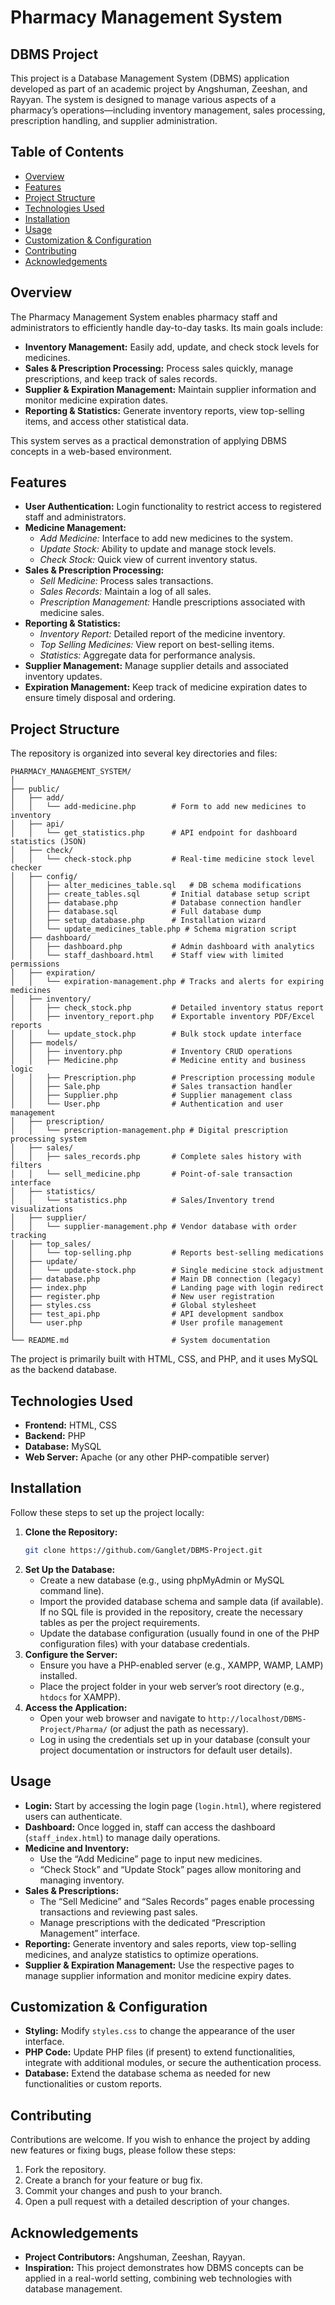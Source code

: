# Pharmacy Management System 
## DBMS Project

This project is a Database Management System (DBMS) application developed as part of an academic project by Angshuman, Zeeshan, and Rayyan. The system is designed to manage various aspects of a pharmacy’s operations—including inventory management, sales processing, prescription handling, and supplier administration.

## Table of Contents

- [Overview](#overview)
- [Features](#features)
- [Project Structure](#project-structure)
- [Technologies Used](#technologies-used)
- [Installation](#installation)
- [Usage](#usage)
- [Customization & Configuration](#customization--configuration)
- [Contributing](#contributing)
- [Acknowledgements](#acknowledgements)

## Overview

The Pharmacy Management System enables pharmacy staff and administrators to efficiently handle day-to-day tasks. Its main goals include:

- **Inventory Management:** Easily add, update, and check stock levels for medicines.
- **Sales & Prescription Processing:** Process sales quickly, manage prescriptions, and keep track of sales records.
- **Supplier & Expiration Management:** Maintain supplier information and monitor medicine expiration dates.
- **Reporting & Statistics:** Generate inventory reports, view top-selling items, and access other statistical data.

This system serves as a practical demonstration of applying DBMS concepts in a web-based environment.

## Features

- **User Authentication:** Login functionality to restrict access to registered staff and administrators.
- **Medicine Management:** 
  - *Add Medicine:* Interface to add new medicines to the system.
  - *Update Stock:* Ability to update and manage stock levels.
  - *Check Stock:* Quick view of current inventory status.
- **Sales & Prescription Processing:**
  - *Sell Medicine:* Process sales transactions.
  - *Sales Records:* Maintain a log of all sales.
  - *Prescription Management:* Handle prescriptions associated with medicine sales.
- **Reporting & Statistics:**
  - *Inventory Report:* Detailed report of the medicine inventory.
  - *Top Selling Medicines:* View report on best-selling items.
  - *Statistics:* Aggregate data for performance analysis.
- **Supplier Management:** Manage supplier details and associated inventory updates.
- **Expiration Management:** Keep track of medicine expiration dates to ensure timely disposal and ordering.

## Project Structure

The repository is organized into several key directories and files:

```
PHARMACY_MANAGEMENT_SYSTEM/
│
├── public/
│   ├── add/
│   │   └── add-medicine.php        # Form to add new medicines to inventory
│   ├── api/
│   │   └── get_statistics.php      # API endpoint for dashboard statistics (JSON)
│   ├── check/
│   │   └── check-stock.php         # Real-time medicine stock level checker
│   ├── config/
│   │   ├── alter_medicines_table.sql   # DB schema modifications
│   │   ├── create_tables.sql       # Initial database setup script
│   │   ├── database.php            # Database connection handler
│   │   ├── database.sql            # Full database dump
│   │   ├── setup_database.php      # Installation wizard
│   │   └── update_medicines_table.php # Schema migration script
│   ├── dashboard/
│   │   ├── dashboard.php           # Admin dashboard with analytics
│   │   └── staff_dashboard.html    # Staff view with limited permissions
│   ├── expiration/
│   │   └── expiration-management.php # Tracks and alerts for expiring medicines
│   ├── inventory/
│   │   ├── check_stock.php         # Detailed inventory status report
│   │   ├── inventory_report.php    # Exportable inventory PDF/Excel reports
│   │   └── update_stock.php        # Bulk stock update interface
│   ├── models/
│   │   ├── inventory.php           # Inventory CRUD operations
│   │   ├── Medicine.php            # Medicine entity and business logic
│   │   ├── Prescription.php        # Prescription processing module
│   │   ├── Sale.php                # Sales transaction handler
│   │   ├── Supplier.php            # Supplier management class
│   │   └── User.php                # Authentication and user management
│   ├── prescription/
│   │   └── prescription-management.php # Digital prescription processing system
│   ├── sales/
│   │   ├── sales_records.php       # Complete sales history with filters
│   │   └── sell_medicine.php       # Point-of-sale transaction interface
│   ├── statistics/
│   │   └── statistics.php          # Sales/Inventory trend visualizations
│   ├── supplier/
│   │   └── supplier-management.php # Vendor database with order tracking
│   ├── top_sales/
│   │   └── top-selling.php         # Reports best-selling medications
│   ├── update/
│   │   └── update-stock.php        # Single medicine stock adjustment
│   ├── database.php                # Main DB connection (legacy)
│   ├── index.php                   # Landing page with login redirect
│   ├── register.php                # New user registration
│   ├── styles.css                  # Global stylesheet
│   ├── test_api.php                # API development sandbox
│   └── user.php                    # User profile management
│
└── README.md                       # System documentation
```

The project is primarily built with HTML, CSS, and PHP, and it uses MySQL as the backend database.

## Technologies Used

- **Frontend:** HTML, CSS
- **Backend:** PHP
- **Database:** MySQL
- **Web Server:** Apache (or any other PHP-compatible server)

## Installation

Follow these steps to set up the project locally:

1. **Clone the Repository:**
   ```bash
   git clone https://github.com/Ganglet/DBMS-Project.git
   ```
2. **Set Up the Database:**
   - Create a new database (e.g., using phpMyAdmin or MySQL command line).
   - Import the provided database schema and sample data (if available). If no SQL file is provided in the repository, create the necessary tables as per the project requirements.
   - Update the database configuration (usually found in one of the PHP configuration files) with your database credentials.
3. **Configure the Server:**
   - Ensure you have a PHP-enabled server (e.g., XAMPP, WAMP, LAMP) installed.
   - Place the project folder in your web server’s root directory (e.g., `htdocs` for XAMPP).
4. **Access the Application:**
   - Open your web browser and navigate to `http://localhost/DBMS-Project/Pharma/` (or adjust the path as necessary).
   - Log in using the credentials set up in your database (consult your project documentation or instructors for default user details).

## Usage

- **Login:** Start by accessing the login page (`login.html`), where registered users can authenticate.
- **Dashboard:** Once logged in, staff can access the dashboard (`staff_index.html`) to manage daily operations.
- **Medicine and Inventory:** 
  - Use the “Add Medicine” page to input new medicines.
  - “Check Stock” and “Update Stock” pages allow monitoring and managing inventory.
- **Sales & Prescriptions:**
  - The “Sell Medicine” and “Sales Records” pages enable processing transactions and reviewing past sales.
  - Manage prescriptions with the dedicated “Prescription Management” interface.
- **Reporting:** Generate inventory and sales reports, view top-selling medicines, and analyze statistics to optimize operations.
- **Supplier & Expiration Management:** Use the respective pages to manage supplier information and monitor medicine expiry dates.

## Customization & Configuration

- **Styling:** Modify `styles.css` to change the appearance of the user interface.
- **PHP Code:** Update PHP files (if present) to extend functionalities, integrate with additional modules, or secure the authentication process.
- **Database:** Extend the database schema as needed for new functionalities or custom reports.

## Contributing

Contributions are welcome. If you wish to enhance the project by adding new features or fixing bugs, please follow these steps:

1. Fork the repository.
2. Create a branch for your feature or bug fix.
3. Commit your changes and push to your branch.
4. Open a pull request with a detailed description of your changes.

## Acknowledgements

- **Project Contributors:** Angshuman, Zeeshan, Rayyan.
- **Inspiration:** This project demonstrates how DBMS concepts can be applied in a real-world setting, combining web technologies with database management.
